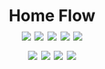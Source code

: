 <h1 align="center">
    Home Flow
    <br>
    <a href="https://github.com/CodedNil/home_flow/blob/master/LICENSE"><img src="https://img.shields.io/github/license/CodedNil/home_flow"/></a>
    <a href="https://deps.rs/repo/github/CodedNil/home_flow"><img src="https://deps.rs/repo/github/CodedNil/home_flow/status.svg"/></a>
    <img src="https://img.shields.io/github/commit-activity/w/CodedNil/home_flow"/>
    <img src="https://img.shields.io/github/last-commit/CodedNil/home_flow"/>
    <img src="https://img.shields.io/github/actions/workflow/status/CodedNil/home_flow/rust.yml"/>
    <br>
    <img src="https://img.shields.io/github/repo-size/CodedNil/home_flow"/>
    <img src="https://img.shields.io/github/languages/code-size/CodedNil/home_flow"/>
    <img src="https://img.shields.io/badge/server_size-TBD-blue"/>
    <img src="https://img.shields.io/github/size/CodedNil/home_flow/home_flow.wasm?branch=gh-pages&label=wasm%20size"/>
</h1>
